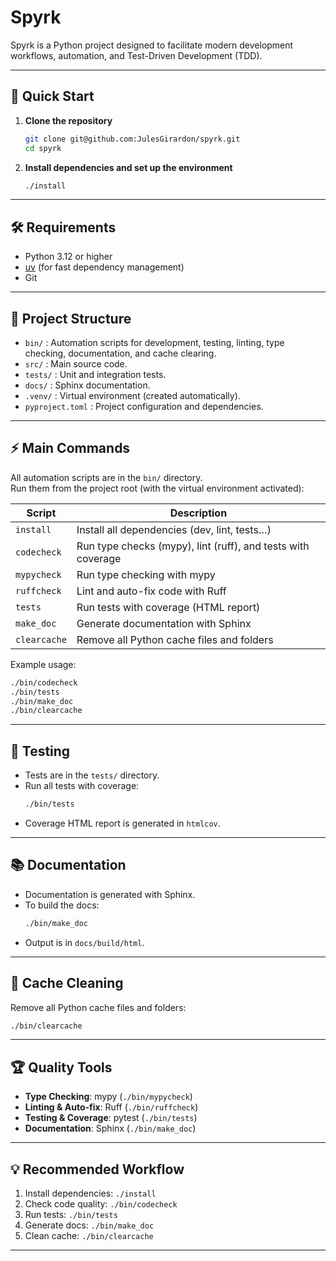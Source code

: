 # Spyrk

Spyrk is a Python project designed to facilitate modern development workflows, automation, and Test-Driven Development (TDD).

---

## 🚀 Quick Start

1. **Clone the repository**

   ```bash
   git clone git@github.com:JulesGirardon/spyrk.git
   cd spyrk
   ```

2. **Install dependencies and set up the environment**

   ```bash
   ./install
   ```
---

## 🛠️ Requirements

- Python 3.12 or higher
- [uv](https://github.com/astral-sh/uv) (for fast dependency management)
- Git

---

## 📂 Project Structure

- `bin/` : Automation scripts for development, testing, linting, type checking, documentation, and cache clearing.
- `src/` : Main source code.
- `tests/` : Unit and integration tests.
- `docs/` : Sphinx documentation.
- `.venv/` : Virtual environment (created automatically).
- `pyproject.toml` : Project configuration and dependencies.

---

## ⚡ Main Commands

All automation scripts are in the `bin/` directory.  
Run them from the project root (with the virtual environment activated):

| Script       | Description                                                  |
| ------------ | ------------------------------------------------------------ |
| `install`    | Install all dependencies (dev, lint, tests…)                 |
| `codecheck`  | Run type checks (mypy), lint (ruff), and tests with coverage |
| `mypycheck`  | Run type checking with mypy                                  |
| `ruffcheck`  | Lint and auto-fix code with Ruff                             |
| `tests`      | Run tests with coverage (HTML report)                        |
| `make_doc`   | Generate documentation with Sphinx                           |
| `clearcache` | Remove all Python cache files and folders                    |

Example usage:

```bash
./bin/codecheck
./bin/tests
./bin/make_doc
./bin/clearcache
```

---

## 🧪 Testing

- Tests are in the `tests/` directory.
- Run all tests with coverage:
  ```bash
  ./bin/tests
  ```
- Coverage HTML report is generated in `htmlcov`.

---

## 📚 Documentation

- Documentation is generated with Sphinx.
- To build the docs:
  ```bash
  ./bin/make_doc
  ```
- Output is in `docs/build/html`.

---

## 🧹 Cache Cleaning

Remove all Python cache files and folders:

```bash
./bin/clearcache
```

---

## 🏆 Quality Tools

- **Type Checking**: mypy (`./bin/mypycheck`)
- **Linting & Auto-fix**: Ruff (`./bin/ruffcheck`)
- **Testing & Coverage**: pytest (`./bin/tests`)
- **Documentation**: Sphinx (`./bin/make_doc`)

---

## 💡 Recommended Workflow

1. Install dependencies: `./install`
2. Check code quality: `./bin/codecheck`
3. Run tests: `./bin/tests`
4. Generate docs: `./bin/make_doc`
5. Clean cache: `./bin/clearcache`

---
